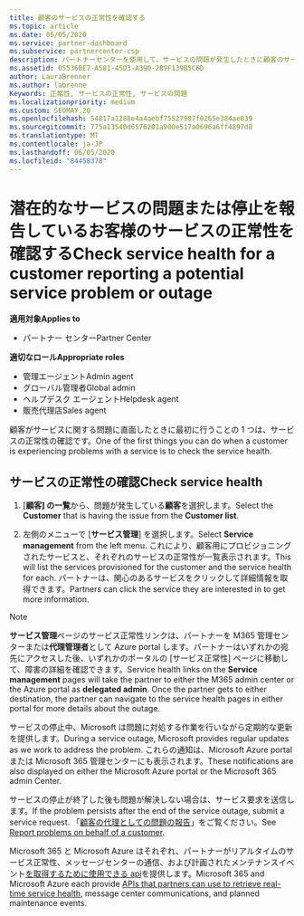 ```yaml
---
title: 顧客のサービスの正常性を確認する
ms.topic: article
ms.date: 05/05/2020
ms.service: partner-dashboard
ms.subservice: partnercenter-csp
description: パートナーセンターを使用して、サービスの問題が発生したときに顧客のサービスの正常性を確認する方法について説明します。
ms.assetid: 05536BE7-A581-45D3-A390-2B9F139B5C6D
author: LauraBrenner
ms.author: labrenne
Keywords: 正常性, サービスの正常性, サービスの問題
ms.localizationpriority: medium
ms.custom: SEOMAY.20
ms.openlocfilehash: 54817a1288e4a4aebf75527907f0265e384ae839
ms.sourcegitcommit: 775a13540d6576201a900e517a0696a6ff4897d8
ms.translationtype: MT
ms.contentlocale: ja-JP
ms.lasthandoff: 06/05/2020
ms.locfileid: "84458378"
---
```

# <a name="check-service-health-for-a-customer-reporting-a-potential-service-problem-or-outage"></a><span data-ttu-id="c4c6e-104">潜在的なサービスの問題または停止を報告しているお客様のサービスの正常性を確認する</span><span class="sxs-lookup"><span data-stu-id="c4c6e-104">Check service health for a customer reporting a potential service problem or outage</span></span>

<span data-ttu-id="c4c6e-105">**適用対象**</span><span class="sxs-lookup"><span data-stu-id="c4c6e-105">**Applies to**</span></span>

- <span data-ttu-id="c4c6e-106">パートナー センター</span><span class="sxs-lookup"><span data-stu-id="c4c6e-106">Partner Center</span></span>

<span data-ttu-id="c4c6e-107">**適切なロール**</span><span class="sxs-lookup"><span data-stu-id="c4c6e-107">**Appropriate roles**</span></span>

- <span data-ttu-id="c4c6e-108">管理エージェント</span><span class="sxs-lookup"><span data-stu-id="c4c6e-108">Admin agent</span></span>
- <span data-ttu-id="c4c6e-109">グローバル管理者</span><span class="sxs-lookup"><span data-stu-id="c4c6e-109">Global admin</span></span>
- <span data-ttu-id="c4c6e-110">ヘルプデスク エージェント</span><span class="sxs-lookup"><span data-stu-id="c4c6e-110">Helpdesk agent</span></span>
- <span data-ttu-id="c4c6e-111">販売代理店</span><span class="sxs-lookup"><span data-stu-id="c4c6e-111">Sales agent</span></span>

<span data-ttu-id="c4c6e-112">顧客がサービスに関する問題に直面したときに最初に行うことの 1 つは、サービスの正常性の確認です。</span><span class="sxs-lookup"><span data-stu-id="c4c6e-112">One of the first things you can do when a customer is experiencing problems with a service is to check the service health.</span></span> 

## <a name="check-service-health"></a><span data-ttu-id="c4c6e-113">サービスの正常性の確認</span><span class="sxs-lookup"><span data-stu-id="c4c6e-113">Check service health</span></span>

1. <span data-ttu-id="c4c6e-114">[**顧客] の一覧**から、問題が発生している**顧客**を選択します。</span><span class="sxs-lookup"><span data-stu-id="c4c6e-114">Select the **Customer** that is having the issue from the **Customer list**.</span></span>

2. <span data-ttu-id="c4c6e-115">左側のメニューで [**サービス管理**] を選択します。</span><span class="sxs-lookup"><span data-stu-id="c4c6e-115">Select **Service management** from the left menu.</span></span> <span data-ttu-id="c4c6e-116">これにより、顧客用にプロビジョニングされたサービスと、それぞれのサービスの正常性が一覧表示されます。</span><span class="sxs-lookup"><span data-stu-id="c4c6e-116">This will list the services provisioned for the customer and the service health for each.</span></span> <span data-ttu-id="c4c6e-117">パートナーは、関心のあるサービスをクリックして詳細情報を取得できます。</span><span class="sxs-lookup"><span data-stu-id="c4c6e-117">Partners can click the service they are interested in to get more information.</span></span> 

>[!NOTE] 
> <span data-ttu-id="c4c6e-118">**サービス管理**ページのサービス正常性リンクは、パートナーを M365 管理センターまたは**代理管理者**として Azure portal します。パートナーはいずれかの宛先にアクセスした後、いずれかのポータルの [サービス正常性] ページに移動して、障害の詳細を確認できます。</span><span class="sxs-lookup"><span data-stu-id="c4c6e-118">Service health links on the **Service management** pages will take the partner to either the M365 admin center or the Azure portal as **delegated admin**. Once the partner gets to either destination, the partner can navigate to the service health pages in either portal for more details about the outage.</span></span>
 
<span data-ttu-id="c4c6e-119">サービスの停止中、Microsoft は問題に対処する作業を行いながら定期的な更新を提供します。</span><span class="sxs-lookup"><span data-stu-id="c4c6e-119">During a service outage, Microsoft provides regular updates as we work to address the problem.</span></span> <span data-ttu-id="c4c6e-120">これらの通知は、Microsoft Azure portal または Microsoft 365 管理センターにも表示されます。</span><span class="sxs-lookup"><span data-stu-id="c4c6e-120">These notifications are also displayed on either the Microsoft Azure portal or the Microsoft 365 admin Center.</span></span>

<span data-ttu-id="c4c6e-121">サービスの停止が終了した後も問題が解決しない場合は、サービス要求を送信します。</span><span class="sxs-lookup"><span data-stu-id="c4c6e-121">If the problem persists after the end of the service outage, submit a service request.</span></span> <span data-ttu-id="c4c6e-122">「[顧客の代理としての問題の報告](report-problems-on-behalf-of-a-customer.md)」をご覧ください。</span><span class="sxs-lookup"><span data-stu-id="c4c6e-122">See [Report problems on behalf of a customer](report-problems-on-behalf-of-a-customer.md).</span></span>

<span data-ttu-id="c4c6e-123">Microsoft 365 と Microsoft Azure はそれぞれ、パートナーがリアルタイムのサービス正常性、メッセージセンターの通信、および計画されたメンテナンスイベント[を取得するために使用できる api](get-automated-service-notifications-with-our-apis.md)を提供します。</span><span class="sxs-lookup"><span data-stu-id="c4c6e-123">Microsoft 365 and Microsoft Azure each provide [APIs that partners can use to retrieve real-time service health](get-automated-service-notifications-with-our-apis.md), message center communications, and planned maintenance events.</span></span>

 

